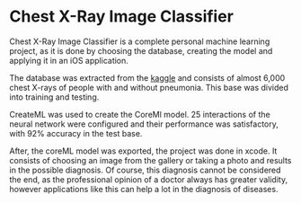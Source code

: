 # Chest X-Ray Image Classifier

Chest X-Ray Image Classifier is a complete personal machine learning project, as it is done by choosing the database, creating the model and applying it in an iOS application.

The database was extracted from the [kaggle](https://www.kaggle.com/paultimothymooney/chest-xray-pneumonia) and consists of almost 6,000 chest X-rays of people with and without pneumonia. This base was divided into training and testing.

CreateML was used to create the CoreMl model. 25 interactions of the neural network were configured and their performance was satisfactory, with 92% accuracy in the test base.

After, the coreML model was exported, the project was done in xcode. It consists of choosing an image from the gallery or taking a photo and results in the possible diagnosis. Of course, this diagnosis cannot be considered the end, as the professional opinion of a doctor always has greater validity, however applications like this can help a lot in the diagnosis of diseases.
